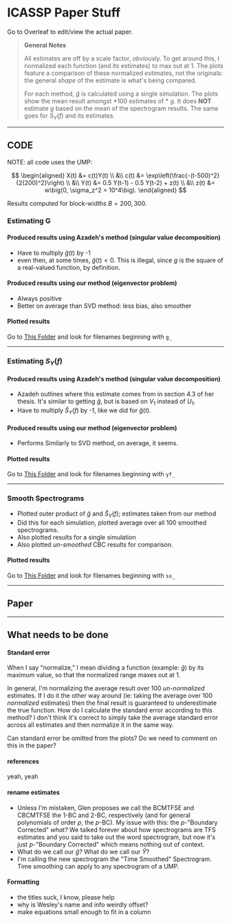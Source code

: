 # ICASSP Paper Stuff

Go to Overleaf to edit/view the actual paper.

> **General Notes**
>
> All estimates are off by a scale factor, *obviously.* To get around this, I normalized each function (and its estimates) to max out at $1.$ The plots feature a comparison of these normalized estimates, not the originals: the general *shape* of the estimate is what's being compared.
>
> For each method, $\hat g$ is calculated using a single simulation. The plots show the mean result amongst *100 estimates of * $g$. It does **NOT** estimate $g$ based on the mean of the spectrogram results. The same goes for $S_Y(f)$ and its estimates.

---

## CODE

NOTE: all code uses the UMP:  

$$ 
\begin{aligned} 
    X(t) &= c(t)Y(t) \\ 
    &\\
    c(t) &= \exp\left(\frac{-(t-500)^2}{2(200)^2}\right)  \\ 
    &\\
    Y(t) &= 0.5 Y(t-1) - 0.5 Y(t-2) + z(t)                \\ 
    &\\
    z(t) &= w\big(0, \sigma_z^2 = 10^4\big). 
\end{aligned} 
$$

Results computed for block-widths $B = 200, 300$.

### Estimating G

#### Produced results using Azadeh's method (singular value decomposition)  

* Have to multiply $\hat g(t)$ by -1
* even then, at some times, $\hat g(t) < 0$. This is illegal, since $g$ is the square of a real-valued function, by definition.

#### Produced results using our method (eigenvector problem)  

* Always positive
* Better on average than SVD method: less bias, also smoother

#### Plotted results

Go to [This Folder](https://github.com/Skyepaphora-Griffith/PhD_Proposal/tree/main/ICASSP/PaperPlots) and look for filenames beginning with `g_`

---

### Estimating $S_Y(f)$

#### Produced results using Azadeh's method (singular value decomposition)  

* Azadeh outlines where this estimate comes from in section 4.3 of her thesis. It's similar to getting $\hat g$, but is based on $V_1$ instead of $U_1$.
* Have to multiply $\hat S_Y(f)$ by -1, like we did for $\hat g(t)$.

#### Produced results using our method (eigenvector problem)  

* Performs Similarly to SVD method, on average, it seems.

#### Plotted results

Go to [This Folder](https://github.com/Skyepaphora-Griffith/PhD_Proposal/tree/main/ICASSP/PaperPlots) and look for filenames beginning with `yf_`

--- 

### Smooth Spectrograms

* Plotted outer product of $\hat g$ and $\hat S_Y(f)$; estimates taken from our method
* Did this for each simulation, plotted average over all 100 smoothed spectrograms.
* Also plotted results for a single simulation
* Also plotted *un-smoothed* CBC results for comparison.

#### Plotted results

Go to [This Folder](https://github.com/Skyepaphora-Griffith/PhD_Proposal/tree/main/ICASSP/PaperPlots) and look for filenames beginning with `sx_`

---

## Paper

---

## What needs to be done

#### Standard error
When I say "normalize," I mean dividing a function (example: $\hat g$) by its maximum value, so that the normalized range maxes out at 1.

In general, I'm normalizing the average result over 100 *un-normalized* estimates. If I do it the other way around (ie: taking the average over 100 *normalized* estimates) then the final result is guaranteed to underestimate the true function. How do I calculate the standard error according to this method? I don't think it's correct to simply take the average standard error across all estimates and then normalize it in the same way. 

Can standard error be omitted from the plots? Do we need to comment on this in the paper?

#### references
yeah, yeah

#### rename estimates

* Unless I'm mistaken, Glen proposes we call the BCMTFSE and CBCMTFSE the 1-BC and 2-BC, respectively (and for general polynomials of order $p$, the $p$-BC). My issue with this: the $p$-"Boundary Corrected" *what?* We talked forever about how spectrograms are TFS estimates and you said to take out the word spectrogram, but now it's just $p$-"Boundary Corrected" which means nothing out of context.
* What do we call our $\hat g$? What do we call our $\hat Y$?
* I'm calling the new spectrogram the "Time Smoothed" Spectrogram. Time smoothing can apply to any spectrogram of a UMP.

#### Formatting

* the titles suck, I know, please help
* why is Wesley's name and info weirdly offset? 
* make equations small enough to fit in a column









